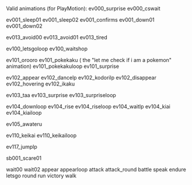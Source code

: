 Valid animations (for PlayMotion):
ev000_surprise
ev000_cswait

ev001_sleep01
ev001_sleep02
ev001_confirms
ev001_down01
ev001_down02

ev013_avoid00
ev013_avoid01
ev013_tired

ev100_letsgoloop
ev100_waitshop

ev101_orooro
ev101_pokekaku ( the "let me check if i am a pokemon" animation)
ev101_pokekakuloop
ev101_surprise

ev102_appear
ev102_dancelp
ev102_kodorilp
ev102_disappear
ev102_hovering
ev102_ikaku

ev103_taa
ev103_surprise
ev103_surpriseloop

ev104_downloop
ev104_rise
ev104_riseloop
ev104_waitlp
ev104_kiai
ev104_kiailoop

ev105_awateru

ev110_keikai
ev110_keikailoop

ev117_jumplp

sb001_scare01

wait00
wait02
appear
appearloop
attack
attack_round
battle
speak
endure
letsgo
round
run
victory
walk
